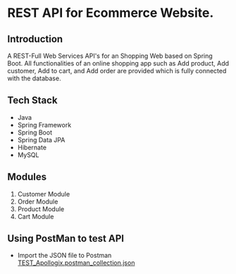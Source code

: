 # REST API for Ecommerce Website.

## Introduction
A REST-Full Web Services API's for an Shopping Web based on Spring Boot. All functionalities of an online shopping app such as Add product, Add customer, Add to cart, and Add order are provided which is fully connected with the database.

## Tech Stack

* Java
* Spring Framework
* Spring Boot
* Spring Data JPA
* Hibernate
* MySQL


## Modules
1. Customer Module 
2. Order Module 
3. Product Module 
4. Cart Module

## Using PostMan to test API
* Import the JSON file to Postman 
[TEST_Apollogix.postman_collection.json](TEST_Apollogix.postman_collection.json)
